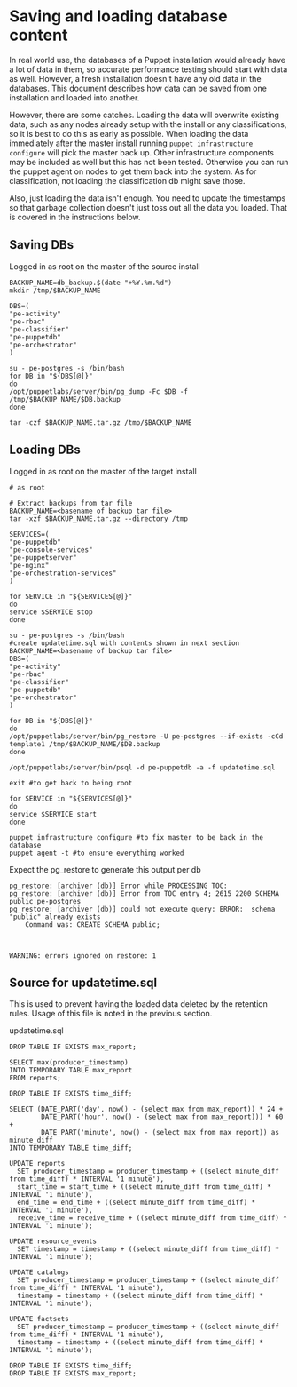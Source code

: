 # Saving and loading database content

In real world use, the databases of a Puppet installation would already have a lot of data in them, so accurate performance testing should start with data as well.  However, a fresh installation doesn't have any old data in the databases.  This document describes how data can be saved from one installation and loaded into another.

However, there are some catches.  Loading the data will overwrite existing data, such as any nodes already setup with the install or any classifications, so it is best to do this as early as possible.  When loading the data immediately after the master install running `puppet infrastructure configure` will pick the master back up.  Other infrastructure components may be included as well but this has not been tested.  Otherwise you can run the puppet agent on nodes to get them back into the system.  As for classification, not loading the classification db might save those.

Also, just loading the data isn't enough.  You need to update the timestamps so that garbage collection doesn't just toss out all the data you loaded.  That is covered in the instructions below.


## Saving DBs

Logged in as root on the master of the source install
```
BACKUP_NAME=db_backup.$(date "+%Y.%m.%d")
mkdir /tmp/$BACKUP_NAME

DBS=(
"pe-activity"
"pe-rbac"
"pe-classifier"
"pe-puppetdb"
"pe-orchestrator"
)

su - pe-postgres -s /bin/bash
for DB in "${DBS[@]}"
do
/opt/puppetlabs/server/bin/pg_dump -Fc $DB -f /tmp/$BACKUP_NAME/$DB.backup
done

tar -czf $BACKUP_NAME.tar.gz /tmp/$BACKUP_NAME
```


## Loading DBs

Logged in as root on the master of the target install
```
# as root

# Extract backups from tar file
BACKUP_NAME=<basename of backup tar file>
tar -xzf $BACKUP_NAME.tar.gz --directory /tmp

SERVICES=(
"pe-puppetdb"
"pe-console-services"
"pe-puppetserver"
"pe-nginx"
"pe-orchestration-services"
)

for SERVICE in "${SERVICES[@]}"
do
service $SERVICE stop
done

su - pe-postgres -s /bin/bash
#create updatetime.sql with contents shown in next section
BACKUP_NAME=<basename of backup tar file>
DBS=(
"pe-activity"
"pe-rbac"
"pe-classifier"
"pe-puppetdb"
"pe-orchestrator"
)

for DB in "${DBS[@]}"
do
/opt/puppetlabs/server/bin/pg_restore -U pe-postgres --if-exists -cCd template1 /tmp/$BACKUP_NAME/$DB.backup
done

/opt/puppetlabs/server/bin/psql -d pe-puppetdb -a -f updatetime.sql

exit #to get back to being root

for SERVICE in "${SERVICES[@]}"
do
service $SERVICE start
done

puppet infrastructure configure #to fix master to be back in the database
puppet agent -t #to ensure everything worked
```

Expect the pg_restore to generate this output per db
```
pg_restore: [archiver (db)] Error while PROCESSING TOC:
pg_restore: [archiver (db)] Error from TOC entry 4; 2615 2200 SCHEMA public pe-postgres
pg_restore: [archiver (db)] could not execute query: ERROR:  schema "public" already exists
    Command was: CREATE SCHEMA public;



WARNING: errors ignored on restore: 1
```


## Source for updatetime.sql

This is used to prevent having the loaded data deleted by the retention rules.
Usage of this file is noted in the previous section.

updatetime.sql
```
DROP TABLE IF EXISTS max_report;

SELECT max(producer_timestamp)
INTO TEMPORARY TABLE max_report
FROM reports;

DROP TABLE IF EXISTS time_diff;

SELECT (DATE_PART('day', now() - (select max from max_report)) * 24 +
        DATE_PART('hour', now() - (select max from max_report))) * 60 +
        DATE_PART('minute', now() - (select max from max_report)) as minute_diff
INTO TEMPORARY TABLE time_diff;

UPDATE reports
  SET producer_timestamp = producer_timestamp + ((select minute_diff from time_diff) * INTERVAL '1 minute'),
  start_time = start_time + ((select minute_diff from time_diff) * INTERVAL '1 minute'),
  end_time = end_time + ((select minute_diff from time_diff) * INTERVAL '1 minute'),
  receive_time = receive_time + ((select minute_diff from time_diff) * INTERVAL '1 minute');

UPDATE resource_events
  SET timestamp = timestamp + ((select minute_diff from time_diff) * INTERVAL '1 minute');

UPDATE catalogs
  SET producer_timestamp = producer_timestamp + ((select minute_diff from time_diff) * INTERVAL '1 minute'),
  timestamp = timestamp + ((select minute_diff from time_diff) * INTERVAL '1 minute');

UPDATE factsets
  SET producer_timestamp = producer_timestamp + ((select minute_diff from time_diff) * INTERVAL '1 minute'),
  timestamp = timestamp + ((select minute_diff from time_diff) * INTERVAL '1 minute');

DROP TABLE IF EXISTS time_diff;
DROP TABLE IF EXISTS max_report;
```
